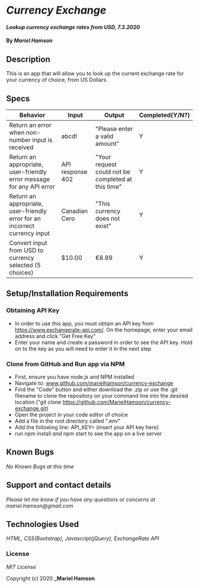 # _Currency Exchange_

#### _Lookup currency exchange rates from USD, 7.3.2020_

#### By _**Mariel Hamson**_

## Description

This is an app that will allow you to look up the current exchange rate for your currency of choice, from US Dollars.

## Specs

| Behavior | Input | Output |  Completed(Y/N?)  | 
| -------- | ----- | ------ | -------- |
|  Return an error when non-number input is received |  abcd! | "Please enter a valid amount"   | Y |
|  Return an appropriate, user-friendly error message for any API error | API response 402 | "Your request could not be completed at this time" | Y |
   Return an appropriate, user-friendly error for an incorrect currency input | Canadian Cero | "This currency does not exist" | Y |
|  Convert input from USD to currency selected (5 choices) | $10.00 | €8.89 | Y |

## Setup/Installation Requirements

### Obtaining API Key

* In order to use this app, you must obtain an API key from https://www.exchangerate-api.com/. On the homepage, enter your email address and click "Get Free Key"
* Enter your name and create a password in order to see the API key. Hold on to the key as you will need to enter it in the next step

### Clone from GitHub and Run app via NPM

* First, ensure you have node.js and NPM installed
* Navigate to: www.github.com/marielhamson/currency-exchange
* Find the "Code" button and either download the .zip or use the .git filename to clone the repository on your command line into the desired location ("git clone https://github.com/MarielHamson/currency-exchange.git)
* Open the project in your code editor of choice
* Add a file in the root directory called ".env"
* Add the following line: API_KEY= {insert your API key here}
* run npm install _and_ npm start to see the app on a live server

## Known Bugs

_No Known Bugs at this time_

## Support and contact details

_Please let me know if you have any questions or concerns at mariel.hamson@gmail.com_

## Technologies Used

_HTML, CSS(Bootstrap), Javascript(jQuery), ExchangeRate API_

### License

*MIT License*

Copyright (c) 2020 **_Mariel Hamson**